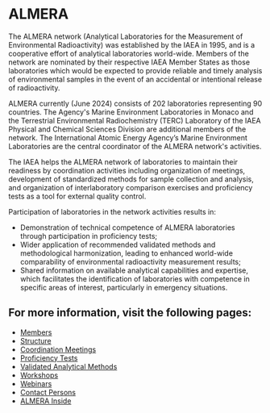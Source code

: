 # ALMERA

The ALMERA network (Analytical Laboratories for the Measurement of Environmental Radioactivity) was established by the IAEA in 1995, and is a cooperative effort of analytical laboratories world-wide. Members of the network are nominated by their respective IAEA Member States as those laboratories which would be expected to provide reliable and timely analysis of environmental samples in the event of an accidental or intentional release of radioactivity.

ALMERA currently (June 2024) consists of 202 ​laboratories representing 90 countries. The Agency's Marine Environment Laboratories in Monaco and the Terrestrial Environmental Radiochemistry (TERC) Laboratory of the IAEA Physical and Chemical Sciences Division are additional members of the network. The International Atomic Energy Agency’s Marine Environment Laboratories are the central coordinator of the ALMERA network's activities.

The IAEA helps the ALMERA network of laboratories to maintain their readiness by coordination activities including organization of meetings, development of standardized methods for sample collection and analysis, and organization of interlaboratory comparison exercises and proficiency tests as a tool for external quality control.

Participation of laboratories in the network activities results in:

- Demonstration of technical competence of ALMERA laboratories through participation in proficiency tests;
- Wider application of recommended validated methods and methodological harmonization, leading to enhanced world-wide comparability of environmental radioactivity measurement results;
- Shared information on available analytical capabilities and expertise, which facilitates the identification of laboratories with competence in specific areas of interest, particularly in emergency situations.

## For more information, visit the following pages:

- [Members](members.md)
- [Structure](structure.md)
- [Coordination Meetings](meetings.md)
- [Proficiency Tests](tests.md)
- [Validated Analytical Methods](methods.md)
- [Workshops](workshops.md)
- [Webinars](webinars.md)
- [Contact Persons](contact.md)
- [ALMERA Inside](https://teams.microsoft.com/l/team/19:c359651111d64497970da3e1230cdd75@thread.tacv2/conversations?groupId=878cac38-f62e-4437-8d57-86cfd70a84f5&tenantId=a2f21493-a4d1-4b7f-ad07-819c824f5c4a)
